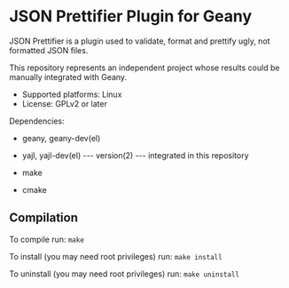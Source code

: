 JSON Prettifier Plugin for Geany
================================

JSON Prettifier is a plugin used to validate, format and prettify ugly,
not formatted JSON files.

This repository represents an independent project whose results could
be manually integrated with Geany.

* Supported platforms: Linux
* License: GPLv2 or later

Dependencies: 

* geany, geany-dev(el)
* yajl, yajl-dev(el)  --- version(2) --- integrated in this repository

* make
* cmake

Compilation
-----------

To compile run: `make`

To install (you may need root privileges) run: `make install`

To uninstall (you may need root privileges) run: `make uninstall`

